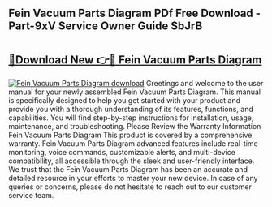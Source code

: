 ## Fein Vacuum Parts Diagram PDf Free Download - Part-9xV Service Owner Guide SbJrB

# <h2><a href="http://dfo9c3.blite.top/?on=Fein+Vacuum+Parts+Diagram">🔗Download New 👉🔴 Fein Vacuum Parts Diagram</a></h2>

[![Fein Vacuum Parts Diagram download](https://i.imgur.com/lujVjoI.png)](http://dfo9c3.blite.top/?on=Fein+Vacuum+Parts+Diagram)
Greetings and welcome to the user manual for your newly assembled Fein Vacuum Parts Diagram. This manual is specifically designed to help you get started with your product and provide you with a thorough understanding of its features, functions, and capabilities. You will find step-by-step instructions for installation, usage, maintenance, and troubleshooting. Please Review the Warranty Information Fein Vacuum Parts Diagram This product is covered by a comprehensive warranty. Fein Vacuum Parts Diagram advanced features include real-time monitoring, voice commands, customizable alerts, and multi-device compatibility, all accessible through the sleek and user-friendly interface. We trust that the Fein Vacuum Parts Diagram has been an accurate and detailed resource in your efforts to master your new device. In case of any queries or concerns, please do not hesitate to reach out to our customer service team.

